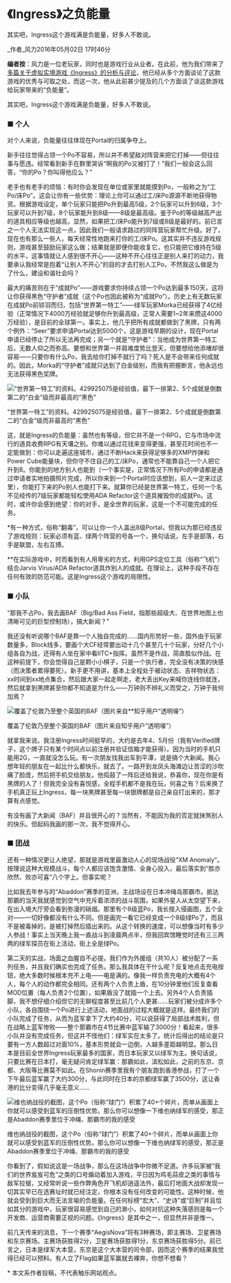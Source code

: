 # 《Ingress》之负能量

其实吧，Ingress这个游戏满是负能量，好多人不敢说。

_作者_风力2016年05月02日 17时46分

**编者按**：风力是一位老玩家，同时也是游戏行业从业者。在此前，他为我们带来了[多篇关于虚拟实境游戏《Ingress》的分析与评论](http://www.chuapp.com/author/fengli)，他已经从多个方面谈论了这款游戏的优秀与可取之处，而这一次，他从此前甚少提及的几个方面谈了谈这款游戏给玩家带来的“负能量”。

其实吧，Ingress这个游戏满是负能量，好多人不敢说。

### **■ 个人**

对个人来说，负能量往往体现在Portal的归属争夺上。

新手往往觉得占领一个Po不容易，所以并不希望敌对阵营来把它打掉——但往往事与愿违。经常看到新手在群里哭诉“啊我的Po又被打了！”我们一般会这么回答，“你的Po？你叫得他应么？”

老手也有老手的烦恼：有时你会发现在单位或家里就能摸到Po，一般称之为“工Po/床Po”。这会让你有一些优势：理论上你可以通过工/床Po源源不断地获得物资。根据游戏设定，单个玩家只能把Po升到最高5级，2个玩家可以升到6级，3个玩家可以升到7级，8个玩家能升到8级——8级是最高级。鉴于Po的等级越高产出的道具相应等级也越高，显然，如果把工/床Po能升到7级或8级是最好的。前已言之一个人无法实现这一点，因此我们一般请求路过的同阵营玩家帮忙升级。好了，现在也有那么一些人，每天经常性地跑来打你的工/床Po。这其实并不违反游戏规则，游戏甚至鼓励玩家这么做；结果就是即便你能收复它，也只能把它维持在5级的水平，这事情就让人感到很不开心——这种不开心往往正是别人来打的动力，我要承认我经常是抱着“让别人不开心”的目的才去打别人工Po，不然我这么做是为了什么，建设和谐社会吗？

最大的痛苦则在于“成就Po”——游戏要求你持续占领一个Po达到最多150天，这将让你获得黑色“守护者”成就（这个Po也因此被称为“成就Po”）。历史上有无数玩家在成就Po前铩羽而归，包括“世界第一特工”——绿军玩家Morka已经获得了4亿经验（正常情况下4000万经验就足够你升到最高级，正常人需要1~2年来攒这4000万经验），是目前的全球第一。事实上，他几乎把所有成就都做到了黑牌，只有两个例外：“Seer”要求申请Portal达到5000个，这是游戏早期的设计，现在Portal申请已经停止了所以无法再完成；另一个就是“守护者”：当他成为世界第一特工后，无数人仰之而弥高。要想和世界第一并肩难度势比登天，但要想给他添堵却很容易——只要你有什么Po，我去给你打掉不就行了吗？死人是不会带来任何成就的。因此，Morka的“守护者”成就只达到了白金级别，而我有把握断言，他永远也无法获得黑色奖牌。

![“世界第一特工”的资料。429925075是经验值，最下一排第2、5个成就是倒数第二的“白金”级而非最高的“黑色”](http://img.chuapp.com/wp-content/uploads/2016/04/201604291461921730.png?imageView2/2/w/700)

“世界第一特工”的资料。429925075是经验值，最下一排第2、5个成就是倒数第二的“白金”级而非最高的“黑色”

这，就是Ingress的负能量：虽然也有等级，但它并不是一个RPG，它与市场中流行的道具收费RPG有天壤之别。你难以通过花钱来变得更强，甚至花时间也不一定能做到：你可以走遍这座城市，通过不断Hack来获得足够多的XMP炸弹和Power Cube能量块，但你守不住自己的工/床Po，通常也不能靠自己一个人把它升到8。你能到的地方别人也能到（一个事实是，正常情况下所有Po的申请都是通过申请者实地拍摄照片完成，所以你来到一个Portal时应该想到，前人一定来过这里），你能打下来的Po别人也能打下来。就算你已经是世界第一特工，任何一个名不见经传的7级玩家都能轻松使用ADA Refactor这个道具摧毁你的成就Po。这时，或许你会感到绝望：你的对手，是全世界的玩家，这是一个不可能完成的任务。

\*有一种方式，俗称“翻毒”，可以让你一个人盖出8级Portal，但我以为那已经违反了游戏规则：玩家必须有蓝、绿两个阵营的号各一个，换句话说，左手是部落，右手是联盟，左右互搏。

\*\*在实际游戏中，时而看到有人用卑劣的方式，利用GPS定位工具（俗称“飞机”）结合Jarvis Virus/ADA Refactor道具炸别人的成就。在理论上，这种手段不存在任何有效的防范可能。这是Ingress这个游戏的局限性。

### **■ 小队**

“那我不占Po，我去画BAF（Big/Bad Ass Field，指那些超级大、在世界地图上也清晰可见的巨型控制场），搞大新闻？”

我还没有听说哪个BAF是靠一个人独自完成的……国内形势好一些，国外由于玩家数量多，Block线多，要画个大CF经常要出动十几个甚至几十个玩家，分好几个小组各自为战，还得有人坐在家中看IITC+指挥。虽然不是作战，简直胜似作战。在这种前提下，你会觉得自己是颗小小棋子，只是一个执行者，完全没有决策的快感（而决策者累得要死）。新手更不用讲，基本上全程处于被动状态、吉祥物状态：xx时间到xx地点集合，然后跟大家一起走啊走，老大丢出Key来喊你连线你就连，然后就拿到黑牌甚至你都不知道是为什么——万钟则不辨礼义而受之，万钟于我何加焉？

![覆盖了伦敦乃至整个英国的BAF（图片来自**知乎用户“透明壕”）](http://img.chuapp.com/wp-content/uploads/2015/12/201512231450852399.png?imageView2/2/w/700)

覆盖了伦敦乃至整个英国的BAF（图片来自知乎用户“透明壕”）

就拿我来说。我注册Ingress时间挺早的，大约是去年4、5月份（我有Verified牌子，这个牌子只有某个时间点以前注册并验证信箱才能获得）。因为当时的手机只能用2G，一直就没怎么玩。有一次朋友找我出车到平潭，说是搞个大新闻。我心想年轻的朋友在一起比什么都快乐，就去了。一路开到龙凤头海滩边让苦涩的沙吹痛了脸庞，然后把手机交给朋友。他捣鼓了一阵后还给我说，恭喜你，现在你是有黑牌的人了！但我完全没有喜悦感，全程手机都不是我在玩，何喜之有？后来换了手机真正玩上Ingress，每一块黑牌甚至每一块银牌都是自己亲自打出来的，那才算有点感觉。

有没有画了大新闻（BAF）并且很开心的？当然有，不能因为我的否定就抹煞别人的快乐。但起码我画的那一次，我不觉得开心。

### **■ 团战**

还有一种情况更让人绝望，那就是游戏里最激动人心的现场战役“XM Anomaly”。按理说这种大规模战斗，每个人都应该饱含激情、全身心投入，最后落实到“胜亦欣然、败亦可喜”八个字上。但事实呢？

比如我去年参与的“Abaddon”赛季的亚洲，主战场设在日本冲绳岛那霸市。抵达那霸的当天我就感觉到空气中充斥着浓浓的战斗氛围，如果外星人从太空望下来，在出入境大厅旁会看到弥漫的硝烟。那里有个8级蓝Po，我长按入侵画图，五个全对——一切好像都没有什么不同。但是画完一看它已经变成一个8级绿Po了，而且不是被毒掉的，是被打掉然后插出来的。从这个转换的速度，可以想像当时有多少人参战！事实上当天晚上我一直战斗到凌晨两点半，但我回宾馆睡觉时还有三三两两的绿军探员在街上活动，街上全是绿Po。

第二天的实战，场面之血腥自不必提。我们作为外援组（共10人）被分配了一系列任务，并且我们确实也完成了任务。那么我具体在干什么呢？反复地点击充电按钮，绝大多数时候根本充不上电——电是满的。像我一样负责充电的大概有4个人，每个人的动作都完全相同。还有两个人负责上盾，在10分钟里他们反复查看MOD位置（每人负责2个位置），如果盾没了就插一个上去。另外4个人负责插脚，我不想仔细介绍但它的无聊程度甚至比前几个人更甚……玩家们被分成许多个小队，各自围绕一个Po进行上述活动，地面战的过程大概就是这样。最终我们的小队完成了任务，从而为蓝军拿下了大约40分，可以说获得了局部战术胜利，但在战略上蓝军惨败——整个那霸市在4节比赛中蓝军输了3000分！看起来，很多小队并没有完成任务，但这并不怪他们：绿军实在太多了。统计后得出的结论是只要有一方人数超过对面10%，基本形势就会一边倒，人越多差距越明显。那么日本是目前全世界Ingress玩家最多的国家，而日本玩家又以绿军为主。换句话说，只要比赛在日本打，毫无疑问肯定绿军赢：那霸如此，滨松如此，之前的东京、京都、大阪等比赛莫不如此。在Shonin赛季里我有个朋友跑到香港参战，打了一个下午最后蓝军赢了大约300分，与此同时在日本的京都绿军赢了3500分，这让香港的比分变得几乎毫无意义……

![维也纳战役的截图，这个Po（俗称“球门”）积累了40+个碎片，而单从画面上你就可以感受到蓝军的压倒性优势。那么你可以想像一下维也纳绿军的感受，那正是Abaddon赛季里位于冲绳、那霸市的我的感受](http://img.chuapp.com/wp-content/uploads/2016/04/201604291461921871.png?imageView2/2/w/700)

维也纳战役的截图，这个Po（俗称“球门”）积累了40+个碎片，而单从画面上你就可以感受到蓝军的压倒性优势。那么你可以想像一下维也纳绿军的感受，那正是Abaddon赛季里位于冲绳、那霸市的我的感受

你看到了，假如说这是一场战争，那么在这场战争中你微不足道。许多玩家被“我们的世界岌岌可危”之类的口号煽动着加入游戏，平日因为鸡毛蒜皮之类的事情与敌军拉锯，又经常听说一些作弊角色开飞机却逍遥法外，最后打地面大战却发现一切其实早已在选赛址时就已经注定，你根本没有任何改变的可能性。这种时候，他就会受到到巨大而无法言喻的负能量。在任何标榜“宏大”、“史诗”或“巨制”并且恰如其分的游戏中，玩家很容易感觉到自己的渺小，如何对抗这种失落感则是每一个开发商、运营商需要正视的问题。《Ingress》是其中之一，但显然并非是惟一。

前几天传来的消息，下一个赛季“AegisNova”将有3种赛场，即主赛场、卫星赛场和东京赛场。主赛场获胜得2分，卫星赛场获胜得1分，东京赛场获胜得5分。前已言之，日本是绿军大本营，东京是这个大本营的司令部，因而这个赛季的结果我觉得已经可以预料。有人立了Flag如果蓝军赢就去裸奔，你想不想看？

\* 本文系作者投稿，不代表触乐网站观点。